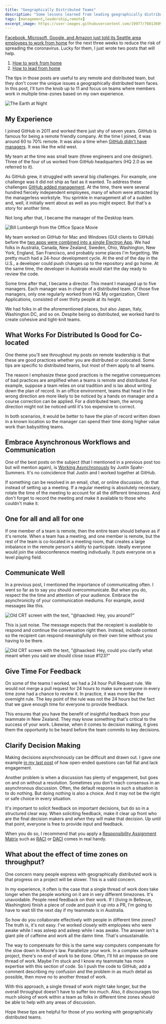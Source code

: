 ```yaml
---
title: "Geographically Distributed Teams"
description: "Some lessons learned from leading geographically distributed teams across multiple time zones."
tags: [management,leadership,remote]
excerpt_image: https://user-images.githubusercontent.com/19977/76013609-11e8d680-5ecd-11ea-9176-f0d69087a111.jpg
---
```


[Facebook, Microsoft, Google, and Amazon just told its Seattle area employees to work from home](https://www.npr.org/2020/03/05/812173963/coronavirus-amazon-facebook-google-microsoft-urge-seattle-workers-to-stay-home) for the next three weeks to reduce the risk of spreading the coronavirus. Lucky for them, I just wrote two posts that will help.

1. [How to work from home](https://haacked.com/archive/2020/03/03/how-to-work-from-home/)
2. [How to lead from home](https://haacked.com/archive/2020/03/05/how-to-lead-from-home/)

The tips in those posts are useful to any remote and distributed team, but they don't cover the unique issues a geographically distributed team faces. In this post, I'll turn the knob up to 11 and focus on teams where members work in multiple time-zones based on my own experience.

![The Earth at Night](https://user-images.githubusercontent.com/19977/76013609-11e8d680-5ecd-11ea-9176-f0d69087a111.jpg "Photo of my former team at work - Image by NASA is in the public domain")

## My Experience

I joined GitHub in 2011 and worked there just shy of seven years. GitHub is famous for being a remote friendly company. At the time I joined, it was around 60 to 70% remote. It was also a time when [GitHub didn't have managers](https://www.fastcompany.com/3020181/inside-githubs-super-lean-management-strategy-and-how-it-drives-innovation). It was like the wild west.

My team at the time was small team (three engineers and one designer). Three of the four of us worked from GitHub headquarters (HQ 2.0 as we referred to it).

As GitHub grew, it struggled with several big challenges. For example, one challenge was it did not ship as fast as it wanted. To address these challenges [GitHub added management](https://github.com/holman/ama/issues/800). At the time, there were several hundred fiercely independent employees, many of whom were attracted by the managerless workstyle. You sprinkle in management all of a sudden and, well, it initially went about as well as you might expect. But that's a story for another time.

Not long after that, I became the manager of the Desktop team.

![Bill Lumbergh from the Office Space Movie](https://user-images.githubusercontent.com/19977/76010448-c253dc00-5ec7-11ea-8b6b-28d5b92a4edb.png "Ummm, I'm gonna need you to go ahead come in tomorrow.")

My team worked on GitHub for Mac and Windows (GUI clients to GitHub) before the [two apps were combined into a single Electron App](https://github.blog/2017-09-19-announcing-github-desktop-1-0/). We had folks in Australia, Canada, New Zealand, Sweden, Ohio, Washington, New York, England, San Francisco, and probably some places I'm forgetting. We pretty much had a 24-hour development cycle. At the end of the day in the U.S., a developer could push changes up to the repository and go home. At the same time, the developer in Australia would start the day ready to review the code.

Some time after that, I became a director. This meant I managed up to five managers. Each manager was in charge of a distributed team. Of those five managers, only one regularly worked from HQ. My organization, Client Applications, consisted of over thirty people at its height.

We had folks in all the aforementioned places, but also Japan, Italy, Washington DC, and so on. Despite being so distributed, we worked hard to create cohesive and tight-knit teams.

## What Works For Distributed Is Good for Co-located

One theme you'll see throughout my posts on remote leadership is that these are good practices whether you are distributed or colocated. Some tips are specific to distributed teams, but most of them apply to all teams.

The reason I emphasize these good practices is the negative consequences of bad practices are amplified when a teams is remote and distributed. For example, suppose a team relies on oral tradition and is lax about writing down the plan of record. In an office environment, teams that head in the wrong direction are more likely to be noticed by a hands on manager and a course correction can be applied. For a distributed team, the wrong direction might not be noticed until it's too expensive to correct.

In both scenarios, it would be better to have the plan of record written down in a known location so the manager can spend their time doing higher value work than babysitting teams.

## Embrace Asynchronous Workflows and Communication

One of the best posts on the subject (that I mentioned in a previous post too but will mention again), is [Working Asynchronously](https://medium.com/@jspahrsummers/working-asynchronously-c4f4acd289ac) by Justin Spahr-Summers. It's no coincidence that Justin and I worked together at GitHub.

If something can be resolved in an email, chat, or online discussion, do that instead of setting up a meeting. If a regular meeting is absolutely necessary, rotate the time of the meeting to account for all the different timezones. And don't forget to record the meeting and make it available to those who couldn't make it.

## One for all and all for one

If one member of a team is remote, then the entire team should behave as if it's remote. When a team has a meeting, and one member is remote, but the rest of the team is co-located in a meeting room, that creates a large imbalance in the remote person's ability to participate. Ideally everyone would join the videoconference meeting indivdually. It puts everyone on a level playing field.

## Communicate Well

In a previous post, I mentioned the importance of communicating often. I went so far as to say you should overcommunicate. But when you do, respect the the time and attention of your audience. Embrace the asynchronicity of your communication mediums. For example, avoid messages like this.

![Old CRT screen with the text, "@haacked: Hey, you around?"](https://user-images.githubusercontent.com/19977/72849475-99e78980-3c5b-11ea-8a4f-9019333c6892.png)

This is just noise. The message expects that the recepient is available to respond and continue the conversation right then. Instead, include context so the recipient can respond meaningfully on their own time without you having to be there.

![Old CRT screen with the text, "@haacked: Hey, could you clarify what meant when you said we should close issue #123?"](https://user-images.githubusercontent.com/19977/72849690-1aa68580-3c5c-11ea-8c4e-15d0a6e4c510.png)

## Give Time For Feedback

On some of the teams I worked, we had a 24 hour Pull Request rule. We would not merge a pull request for 24 hours to make sure everyone in every time zone had a chance to review it. In practice, it was more like the overnight rule. The key point of the rule was not the 24 hours but the fact that we gave enough time for everyone to provide feedback.

This ensures that you have the benefit of insightful feedback from your teammate in New Zealand. They may know something that's critical to the success of your work. Likewise, when it comes to decision making, it gives them the opportunity to be heard before the team commits to key decisions.

## Clarify Decision Making

Making decisions asynchronously can be difficult and drawn out. I gave one example [in my last post](https://haacked.com/archive/2020/03/05/how-to-lead-from-home/) of how open-ended questions can fall flat and lack engagement.

Another problem is when a discussion has plenty of engagement, but goes on and on without a resolution. Sometimes you don't reach consensus in an asynchronous discussion. Often, the default response in such a situation is to do nothing. But doing nothing is also a choice. And it may not be the right or safe choice in every situation.

It's important to solicit feedback on important decisions, but do so in a structured clear way. When soliciting feedback, make it clear up front who are the final decision makers and _when_ they will make that decision. Up until that point, everyone is free to provide input and feedback.

When you do so, I recommend that you apply a [Responsibility Assignment Matrix](https://en.wikipedia.org/wiki/Responsibility_assignment_matrix) such as [RACI](https://www.teamgantt.com/blog/raci-chart-definition-tips-and-example) or [DACI](https://www.atlassian.com/team-playbook/plays/daci) comes in real handy.

## What about the effect of time zones on throughput?

One concern many people express with geographically distributed work is that progress on a project will be slower. This is a valid concern.

In my experience, it often is the case that a single thread of work does take longer when the people working on it are in very different timezones. It's unavoidable. People need feedback on their work. If I (living in Bellevue, Washington) finish a piece of code and push it up into a PR, I'm going to have to wait till the next day if my teammate is in Australia.

So how do you collaborate effectively with people in different time zones? The truth is, it's not easy. I've worked closely with employees who were awake while I was asleep and asleep while I was awake. The answer isn't a giant pile of caffeine and work all the damn time. That's unsustainable.

The way to compensate for this is the same way computers compensate for the slow down in Moore's law. Parallelize your work. In a complex software project, there's no end of work to be done. Often, I'll hit an impasse on one thread of work. Maybe I'm stuck and I know my teammate has more expertise with this section of code. So I push the code to GitHub, add a comment describing my confusion and the problem in as much detail as possible, then move no to another thread of work.

With this approach, a single thread of work might take longer, but the overall throughput doesn't have to suffer too much. Also, it discourages too much siloing of work within a team as folks in different time zones should be able to help with any areas of discussion.

Hope these tips are helpful for those of you working with geographically distributed teams.

